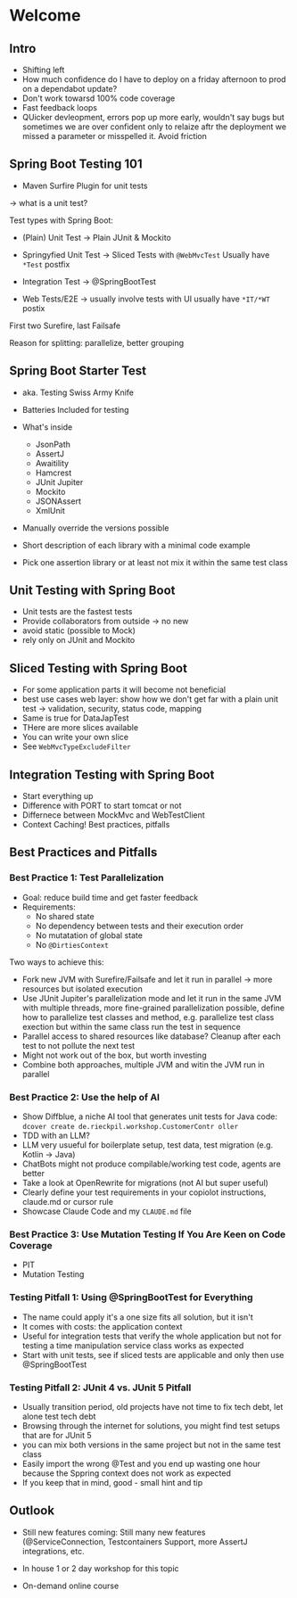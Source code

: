 # Welcome


## Intro

- Shifting left
- How much confidence do I have to deploy on a friday afternoon to prod on a dependabot update?
- Don't work towarsd 100% code coverage
- Fast feedback loops
- QUicker devleopment, errors pop up more early, wouldn't say bugs but sometimes we are over confident only to relaize aftr the deployment we missed a parameter or misspelled it. Avoid friction


## Spring Boot Testing 101

- Maven  Surfire Plugin for unit tests

-> what is a unit test?


Test types with Spring Boot:

- (Plain) Unit Test -> Plain JUnit & Mockito
- Springyfied Unit Test -> Sliced Tests with `@WebMvcTest`
Usually have `*Test` postfix



- Integration Test -> @SpringBootTest
- Web Tests/E2E -> usually involve tests with UI
usually have `*IT/*WT` postix

First two Surefire, last Failsafe

Reason for splitting: parallelize, better grouping

## Spring Boot Starter Test

- aka. Testing Swiss Army Knife
- Batteries Included for testing
- What's inside
  - JsonPath
  - AssertJ
  - Awaitility
  - Hamcrest
  - JUnit Jupiter
  - Mockito
  - JSONAssert
  - XmlUnit
- Manually override the versions possible

- Short description of each library with a minimal code example

- Pick one assertion library or at least not mix it within the same test class


## Unit Testing with Spring Boot

- Unit tests are the fastest tests
- Provide collaborators from outside -> no new
- avoid static (possible to Mock)
- rely only on JUnit and Mockito

## Sliced Testing with Spring Boot

- For some application parts it will become not beneficial
- best use cases web layer: show how we don't get far with a plain unit test -> validation, security, status code, mapping
- Same is true for DataJapTest
- THere are more slices available
- You can write your own slice
- See `WebMvcTypeExcludeFilter`


## Integration Testing with Spring Boot

- Start everything up
- Difference with PORT to start tomcat or not
- Differnece between MockMvc and WebTestClient
- Context Caching! Best practices, pitfalls


## Best Practices and Pitfalls

### Best Practice 1: Test Parallelization

- Goal: reduce build time and get faster feedback
- Requirements:
  - No shared state
  - No dependency between tests and their execution order
  - No mutatation of global state
  - No `@DirtiesContext`

Two ways to achieve this:
- Fork new JVM with Surefire/Failsafe and let it run in parallel -> more resources but isolated execution
- Use JUnit Jupiter's parallelization mode and let it run in the same JVM with multiple threads, more fine-grained parallelization possible, define how to parallelize test classes and method, e.g. parallelize test class exection but within the same class run the test in sequence
- Parallel access to shared resources like database? Cleanup after each test to not pollute the next test
- Might not work out of the box, but worth investing
- Combine both approaches, multiple JVM and witin the JVM run in parallel

### Best Practice 2: Use the help of AI

- Show Diffblue, a niche AI tool that generates unit tests for Java code: `dcover create de.rieckpil.workshop.CustomerContr
oller`
- TDD with an LLM?
- LLM very usueful for boilerplate setup, test data, test migration (e.g. Kotlin -> Java)
- ChatBots might not produce compilable/working test code, agents are better
- Take a look at OpenRewrite for migrations (not AI but super useful)
- Clearly define your test requirements in your copiolot instructions, claude.md or cursor rule
- Showcase Claude Code and my `CLAUDE.md` file

### Best Practice 3: Use Mutation Testing If You Are Keen on Code Coverage

- PIT
- Mutation Testing

### Testing Pitfall 1: Using @SpringBootTest for Everything

- The name could apply it's a one size fits all solution, but it isn't
- It comes with costs: the application context
- Useful for integration tests that verify the whole application but not for testing a time manipulation service class works as expected
- Start with unit tests, see if sliced tests are applicable and only then use @SpringBootTest


### Testing Pitfall 2: JUnit 4 vs. JUnit 5 Pitfall

- Usually transition period, old projects have not time to fix tech debt, let alone test tech debt
- Browsing through the internet for solutions, you might find test setups that are for JUnit 5
- you can mix both versions in the same project but not in the same test class
- Easily import the wrong @Test and you end up wasting one hour because the Sppring context does not work as expected
- If you keep that in mind, good - small hint and tip

## Outlook

- Still new features coming: Still many new features (@ServiceConnection, Testcontainers Support, more AssertJ integrations, etc.

- In house 1 or 2 day workshop for this topic
- On-demand online course
